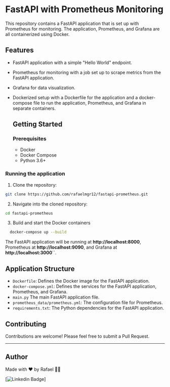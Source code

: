 # FastAPI with Prometheus Monitoring
This repository contains a FastAPI application that is set up with Prometheus for monitoring. The application, Prometheus, and Grafana are all containerized using Docker.

## Features
* FastAPI application with a simple "Hello World" endpoint.
* Prometheus for monitoring with a job set up to scrape metrics from the FastAPI application.
* Grafana for data visualization.
* Dockerized setup with a Dockerfile for the application and a docker-compose file to run the application, Prometheus, and Grafana in separate containers.

  ## Getting Started
  ### Prerequisites
  * Docker
  * Docker Compose
  * Python 3.6+
 
### Running the application
1. Clone the repository:
  ```bash
  git clone https://github.com/rafaelmgr12/fastapi-prometheus.git

  ```
2. Navigate into the cloned repository:
  ```bash
  cd fastapi-prometheus
  ```
3. Build and start the Docker containers
```bash
  docker-compose up --build
```
The FastAPI application will be running at **http://localhost:8000**, Prometheus at **http://localhost:9090**, and Grafana at **http://localhost:3000**``.

## Application Structure
* `Dockerfile`: Defines the Docker image for the FastAPI application.
* `docker-compose.yml`: Defines the services for the FastAPI application, Prometheus, and Grafana.
* `main.py` The main FastAPI application file.
* `prometheus_data/prometheus.yml`: The configuration file for Prometheus.
* `requirements.txt`: The Python dependencies for the FastAPI application.
## Contributing
Contributions are welcome! Please feel free to submit a Pull Request.

---
## Author

Made with ♥ by Rafael 👋🏻


[![Linkedin Badge](https://img.shields.io/badge/-Rafael-blue?style=flat-square&logo=Linkedin&logoColor=white&link=https://www.linkedin.com/in/tgmarinho/)]
